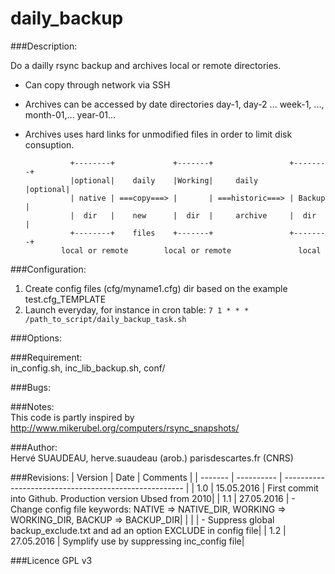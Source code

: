 daily_backup
===========

###Description:

Do a dailly rsync backup and archives local or remote directories.
- Can copy through network via SSH
- Archives can be accessed by date directories day-1, day-2 ... week-1, ...,
  month-01,... year-01...
- Archives uses hard links for unmodified files in order to limit disk consuption.

                +--------+             +-------+                 +--------+
                |optional|    daily    |Working|     daily       |optional|
                | native | ===copy===> |       | ===historic===> | Backup |
                |  dir   |    new      |  dir  |     archive     |  dir   |
                +--------+    files    +-------+                 +--------+
              local or remote        local or remote               local

###Configuration:

1. Create config files (cfg/myname1.cfg) dir based on the example test.cfg_TEMPLATE
2. Launch everyday, for instance in cron table:
   `7 1 * * * /path_to_script/daily_backup_task.sh`

###Options:  

###Requirement:  
    in_config.sh, inc_lib_backup.sh, conf/

###Bugs:

###Notes:  
This code is partly inspired by http://www.mikerubel.org/computers/rsync_snapshots/

###Author:  
Hervé SUAUDEAU, herve.suaudeau (arob.) parisdescartes.fr (CNRS)

###Revisions:
| Version |    Date    | Comments                                              |
| ------- | ---------- | ----------------------------------------------------- |
| 1.0     | 15.05.2016 | First commit into Github. Production version Ubsed from 2010|
| 1.1     | 27.05.2016 | - Change config file keywords: NATIVE => NATIVE_DIR, WORKING => WORKING_DIR, BACKUP => BACKUP_DIR|
|         |            | - Suppress global backup_exclude.txt and ad an option EXCLUDE in config file|
| 1.2     | 27.05.2016 | Symplify use by suppressing inc_config file|

###Licence
    GPL v3
